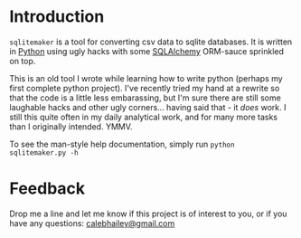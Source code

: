 # Introduction

`sqlitemaker` is a tool for converting csv data to sqlite databases. It is 
written in [Python][python] using ugly hacks with some [SQLAlchemy][sqlalchemy] 
ORM-sauce sprinkled on top. 

This is an old tool I wrote while learning how to write python (perhaps my first
complete python project). I've recently tried my hand at a rewrite so that the 
code is a little less embarassing, but I'm sure there are still some laughable 
hacks and other ugly corners... having said that - it _does_ work. I still this 
quite often in my daily analytical work, and for many more tasks than I 
originally intended. YMMV.

To see the man-style help documentation, simply run `python sqlitemaker.py -h` 

# Feedback

Drop me a line and let me know if this project is of interest to you, or if you
have any questions: [calebhailey@gmail.com](mailto:calebhailey@gmail.com)


[python]: http://www.python.org "Python"
[sqlalchemy]: http://www.sqlalchemy.org/ "SQLAlchemy - The Database Toolkit for Python"


